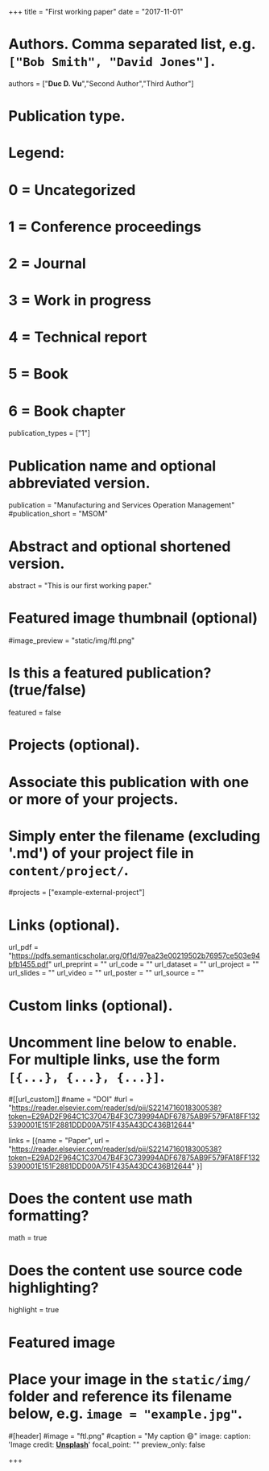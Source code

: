 
+++
title = "First working paper"
date = "2017-11-01"

# Authors. Comma separated list, e.g. `["Bob Smith", "David Jones"]`.

authors = ["**Duc D. Vu**","Second Author","Third Author"]

# Publication type.
# Legend:
# 0 = Uncategorized
# 1 = Conference proceedings
# 2 = Journal
# 3 = Work in progress
# 4 = Technical report
# 5 = Book
# 6 = Book chapter
publication_types = ["1"]

# Publication name and optional abbreviated version.
publication = "Manufacturing and Services Operation Management"
#publication_short = "MSOM"

# Abstract and optional shortened version.
abstract = "This is our first working paper."

# Featured image thumbnail (optional)
#image_preview = "static/img/ftl.png"

# Is this a featured publication? (true/false)
featured = false

# Projects (optional).
#   Associate this publication with one or more of your projects.
#   Simply enter the filename (excluding '.md') of your project file in `content/project/`.
#projects = ["example-external-project"]

# Links (optional).
url_pdf = "https://pdfs.semanticscholar.org/0f1d/97ea23e00219502b76957ce503e94bfb1455.pdf"
url_preprint = ""
url_code = ""
url_dataset = ""
url_project = ""
url_slides = ""
url_video = ""
url_poster = ""
url_source = ""

# Custom links (optional).
#   Uncomment line below to enable. For multiple links, use the form `[{...}, {...}, {...}]`.
#[[url_custom]]
#name = "DOI"
#url = "https://reader.elsevier.com/reader/sd/pii/S2214716018300538?token=E29AD2F964C1C37047B4F3C739994ADF67875AB9F579FA18FF1325390001E151F2881DDD00A751F435A43DC436B12644"

links = [{name = "Paper", url = "https://reader.elsevier.com/reader/sd/pii/S2214716018300538?token=E29AD2F964C1C37047B4F3C739994ADF67875AB9F579FA18FF1325390001E151F2881DDD00A751F435A43DC436B12644" }]

# Does the content use math formatting?
math = true

# Does the content use source code highlighting?
highlight = true
  
# Featured image
# Place your image in the `static/img/` folder and reference its filename below, e.g. `image = "example.jpg"`.
#[header]
#image = "ftl.png"
#caption = "My caption :smile:"
image:
  caption: 'Image credit: [**Unsplash**](https://unsplash.com/photos/pLCdAaMFLTE)'
  focal_point: ""
  preview_only: false

+++

